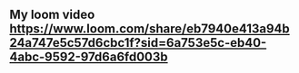 ## My loom video https://www.loom.com/share/eb7940e413a94b24a747e5c57d6cbc1f?sid=6a753e5c-eb40-4abc-9592-97d6a6fd003b
